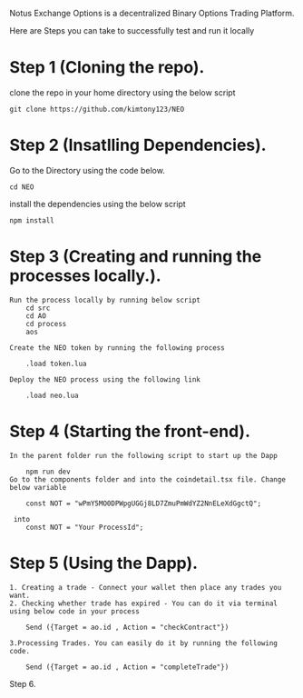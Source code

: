 Notus Exchange Options is a decentralized Binary Options Trading Platform.

Here are Steps you can take to successfully test and run it locally

# Step 1 (Cloning the repo).

clone the repo in your home directory using the below script

    git clone https://github.com/kimtony123/NEO

# Step 2 (Insatlling Dependencies).

Go to the Directory using the code below.

    cd NEO

install the dependencies using the below script

    npm install

# Step 3 (Creating and running the processes locally.).

    Run the process locally by running below script
        cd src
        cd AO
        cd process
        aos

    Create the NEO token by running the following process

        .load token.lua

    Deploy the NEO process using the following link

        .load neo.lua

# Step 4 (Starting the front-end).

    In the parent folder run the following script to start up the Dapp

        npm run dev
    Go to the components folder and into the coindetail.tsx file. Change below variable

        const NOT = "wPmY5MO0DPWpgUGGj8LD7ZmuPmWdYZ2NnELeXdGgctQ";

     into
        const NOT = "Your ProcessId";

# Step 5 (Using the Dapp).

    1. Creating a trade - Connect your wallet then place any trades you want.
    2. Checking whether trade has expired - You can do it via terminal using below code in your process

        Send ({Target = ao.id , Action = "checkContract"})

    3.Processing Trades. You can easily do it by running the following code.

        Send ({Target = ao.id , Action = "completeTrade"})

Step 6.
